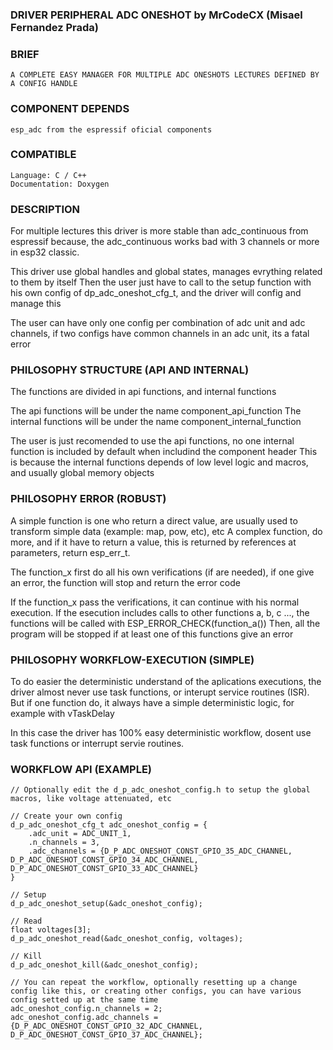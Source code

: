 ### DRIVER PERIPHERAL ADC ONESHOT by MrCodeCX (Misael Fernandez Prada)

### BRIEF
    A COMPLETE EASY MANAGER FOR MULTIPLE ADC ONESHOTS LECTURES DEFINED BY A CONFIG HANDLE

### COMPONENT DEPENDS
    esp_adc from the espressif oficial components

### COMPATIBLE
    Language: C / C++
    Documentation: Doxygen


### DESCRIPTION

For multiple lectures this driver is more stable than adc_continuous from espressif because, the adc_continuous works bad with 3 channels or more in esp32 classic.

This driver use global handles and global states, manages evrything related to them by itself
Then the user just have to call to the setup function with his own config of dp_adc_oneshot_cfg_t, and the driver will config and manage this

The user can have only one config per combination of adc unit and adc channels, if two configs have common channels in an adc unit, its a fatal error


### PHILOSOPHY STRUCTURE (API AND INTERNAL)

The functions are divided in api functions, and internal functions

The api functions will be under the name component_api_function
The internal functions will be under the name component_internal_function

The user is just recomended to use the api functions, no one internal function is included by default when includind the component header
This is because the internal functions depends of low level logic and macros, and usually global memory objects

### PHILOSOPHY ERROR (ROBUST)

A simple function is one who return a direct value, are usually used to transform simple data (example: map, pow, etc), etc
A complex function, do more, and if it have to return a value, this is returned by references at parameters, return esp_err_t.

The function_x first do all his own verifications (if are needed), if one give an error, the function will stop and return the error code

If the function_x pass the verifications, it can continue with his normal execution.
If the esecution includes calls to other functions a, b, c ..., the functions will be called with ESP_ERROR_CHECK(function_a())
Then, all the program will be stopped if at least one of this functions give an error

### PHILOSOPHY WORKFLOW-EXECUTION (SIMPLE)

To do easier the deterministic understand of the aplications executions, the driver almost never use task functions, or interupt service routines (ISR).
But if one function do, it always have a simple deterministic logic, for example with vTaskDelay

In this case the driver has 100% easy deterministic workflow, dosent use task functions or interrupt servie routines.


### WORKFLOW API (EXAMPLE)

    // Optionally edit the d_p_adc_oneshot_config.h to setup the global macros, like voltage attenuated, etc

    // Create your own config
    d_p_adc_oneshot_cfg_t adc_oneshot_config = {
        .adc_unit = ADC_UNIT_1,
        .n_channels = 3,
        .adc_channels = {D_P_ADC_ONESHOT_CONST_GPIO_35_ADC_CHANNEL, D_P_ADC_ONESHOT_CONST_GPIO_34_ADC_CHANNEL, D_P_ADC_ONESHOT_CONST_GPIO_33_ADC_CHANNEL}
    }

    // Setup
    d_p_adc_oneshot_setup(&adc_oneshot_config);

    // Read
    float voltages[3];
    d_p_adc_oneshot_read(&adc_oneshot_config, voltages);

    // Kill
    d_p_adc_oneshot_kill(&adc_oneshot_config);

    // You can repeat the workflow, optionally resetting up a change config like this, or creating other configs, you can have various config setted up at the same time
    adc_oneshot_config.n_channels = 2;
    adc_oneshot_config.adc_channels = {D_P_ADC_ONESHOT_CONST_GPIO_32_ADC_CHANNEL, D_P_ADC_ONESHOT_CONST_GPIO_37_ADC_CHANNEL};

